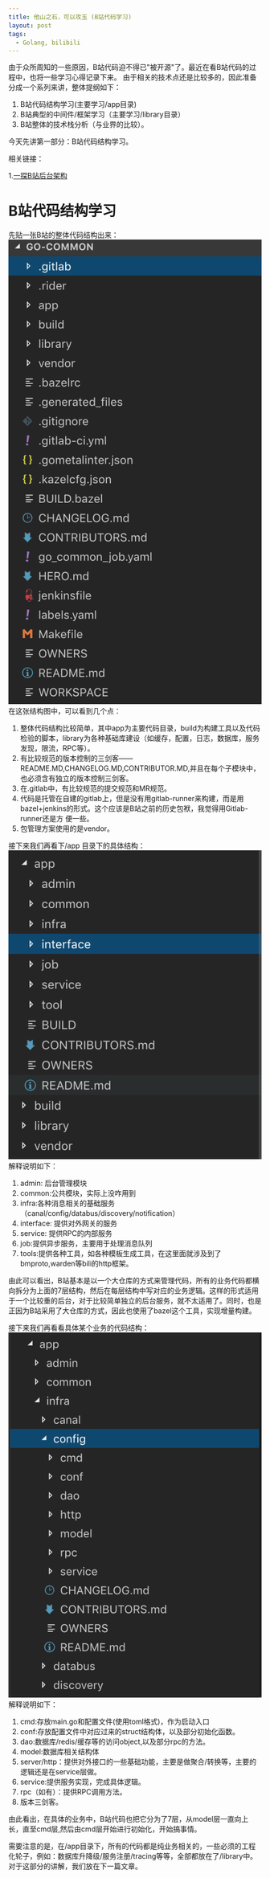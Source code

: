 ```yaml
---
title: 他山之石，可以攻玉 (B站代码学习)
layout: post
tags:
  - Golang, bilibili
---
```



由于众所周知的一些原因，B站代码迫不得已"被开源"了。最近在看B站代码的过程中，也将一些学习心得记录下来。
由于相关的技术点还是比较多的，因此准备分成一个系列来讲，整体提纲如下：
 1. B站代码结构学习(主要学习/app目录)
 2. B站典型的中间件/框架学习（主要学习/library目录）
 3. B站整体的技术栈分析（与业界的比较）。
 
今天先讲第一部分：B站代码结构学习。


相关链接：

1.[一探B站后台架构](https://studygolang.com/articles/19995#reply0)


# B站代码结构学习
先贴一张B站的整体代码结构出来：
![](/media/files/2019/05/B站目录结构.png)
在这张结构图中，可以看到几个点：
  1. 整体代码结构比较简单，其中app为主要代码目录，build为构建工具以及代码检验的脚本，library为各种基础库建设（如缓存，配置，日志，数据库，服务发现，限流，RPC等）。
  2. 有比较规范的版本控制的三剑客——README.MD,CHANGELOG.MD,CONTRIBUTOR.MD,并且在每个子模块中，也必须含有独立的版本控制三剑客。
  3. 在.gitlab中，有比较规范的提交规范和MR规范。
  4. 代码是托管在自建的gitlab上，但是没有用gitlab-runner来构建，而是用bazel+jenkins的形式。这个应该是B站之前的历史包袱，我觉得用Gitlab-runner还是方 便一些。
  5. 包管理方案使用的是vendor。

接下来我们再看下/app 目录下的具体结构：
![](/media/files/2019/05/B站:app目录结构.png)
解释说明如下：
  1. admin: 后台管理模块
  2. common:公共模块，实际上没咋用到
  3. infra:各种消息相关的基础服务（canal/config/databus/discovery/notification）
  4. interface: 提供对外网关的服务
  5. service: 提供RPC的内部服务
  6. job:提供异步服务，主要用于处理消息队列
  7. tools:提供各种工具，如各种模板生成工具，在这里面就涉及到了bmproto,warden等bili的http框架。 
  
由此可以看出，B站基本是以一个大仓库的方式来管理代码，所有的业务代码都横向拆分为上面的7层结构，然后在每层结构中写对应的业务逻辑。这样的形式适用于一个比较重的后台，对于比较简单独立的后台服务，就不太适用了。同时，也是正因为B站采用了大仓库的方式，因此也使用了bazel这个工具，实现增量构建。

接下来我们再看看具体某个业务的代码结构：
![](/media/files/2019/05/B站具体业务目录结构.png)
解释说明如下：
  1. cmd:存放main.go和配置文件(使用toml格式)，作为启动入口
  2. conf:存放配置文件中对应过来的struct结构体，以及部分初始化函数。
  3. dao:数据库/redis/缓存等的访问object,以及部分rpc的方法。
  4. model:数据库相关结构体
  5. server/http：提供对外接口的一些基础功能，主要是做聚合/转换等，主要的逻辑还是在service层做。
  6. service:提供服务实现，完成具体逻辑。
  7. rpc（如有）：提供RPC调用方法。
  7. 版本三剑客。
  
由此看出，在具体的业务中，B站代码也把它分为了7层，从model层一直向上长，直至cmd层,然后由cmd层开始进行初始化，开始搞事情。

需要注意的是，在/app目录下，所有的代码都是纯业务相关的，一些必须的工程化轮子，例如：数据库升降级/服务注册/tracing等等，全部都放在了/library中。对于这部分的讲解，我们放在下一篇文章。
  





